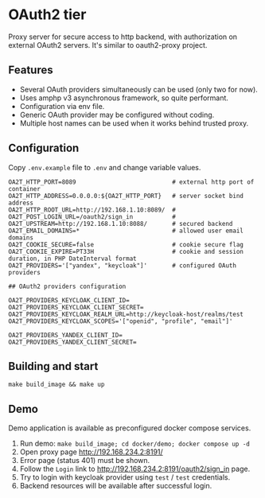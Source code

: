 OAuth2 tier
===

Proxy server for secure access to http backend, with authorization on external OAuth2 servers. 
It's similar to oauth2-proxy project.

## Features

* Several OAuth providers simultaneously can be used (only two for now).
* Uses amphp v3 asynchronous framework, so quite performant.
* Configuration via env file.
* Generic OAuth provider may be configured without coding.
* Multiple host names can be used when it works behind trusted proxy.

## Configuration

Copy `.env.example` file to `.env` and change variable values.


```
OA2T_HTTP_PORT=8089                           # external http port of container
OA2T_HTTP_ADDRESS=0.0.0.0:${OA2T_HTTP_PORT}   # server socket bind address
OA2T_HTTP_ROOT_URL=http://192.168.1.10:8089/  #
OA2T_POST_LOGIN_URL=/oauth2/sign_in           #
OA2T_UPSTREAM=http://192.168.1.10:8088/       # secured backend
OA2T_EMAIL_DOMAINS=*                          # allowed user email domains
OA2T_COOKIE_SECURE=false                      # cookie secure flag 
OA2T_COOKIE_EXPIRE=PT33H                      # cookie and session duration, in PHP DateInterval format
OA2T_PROVIDERS='["yandex", "keycloak"]'       # configured OAuth providers

## OAuth2 providers configuration

OA2T_PROVIDERS_KEYCLOAK_CLIENT_ID=
OA2T_PROVIDERS_KEYCLOAK_CLIENT_SECRET=
OA2T_PROVIDERS_KEYCLOAK_REALM_URL=http://keycloak-host/realms/test
OA2T_PROVIDERS_KEYCLOAK_SCOPES='["openid", "profile", "email"]'

OA2T_PROVIDERS_YANDEX_CLIENT_ID=
OA2T_PROVIDERS_YANDEX_CLIENT_SECRET=

```


## Building and start

```
make build_image && make up
```

## Demo

Demo application is available as preconfigured docker compose services.

1. Run demo: `make build_image; cd docker/demo; docker compose up -d`
2. Open proxy page http://192.168.234.2:8191/
3. Error page (status 401) must be shown.
4. Follow the `Login` link to http://192.168.234.2:8191/oauth2/sign_in page.
5. Try to login with keycloak provider using `test` / `test` credentials.
6. Backend resources will be available after successful login.
